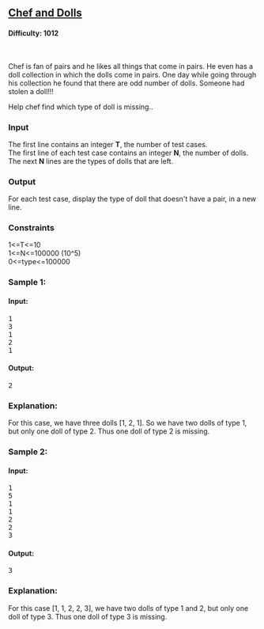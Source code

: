 <h2><a href="https://www.codechef.com/practice/course/arrays-strings-sorting/INTARR01/problems/MISSP?tab=statement">Chef and Dolls</a></h2><h4>Difficulty: 1012</h4><p>&nbsp;</p><p>Chef is fan of pairs and he likes all things that come in pairs. He even has a doll collection in which the dolls come in pairs. One day while going through his collection he found that there are odd number of dolls. Someone had stolen a doll!!!  </p><p>Help chef find which type of doll is missing..</p><h3>Input</h3><p>
The first line contains an integer <b>T</b>, the number of test cases. <br>
The first line of each test case contains an integer <b>N</b>, the number of dolls. <br>
The next <b>N</b> lines are the types of dolls that are left.<br></p><h3>Output</h3><p>
For each test case, display the type of doll that doesn't have a pair, in a new line.
</p><h3>Constraints</h3><p>
1&lt;=T&lt;=10 <br>
1&lt;=N&lt;=100000 (10^5) <br>
0&lt;=type&lt;=100000 <br></p><h3 class="notranslate">Sample 1:</h3><h4>Input:</h4><pre>1
3
1 
2
1</pre><h4>Output:</h4><pre>2</pre><h3 class="notranslate">Explanation:</h3><div class="notranslate">
<p>For this case, we have three dolls [1, 2, 1]. So we have two dolls of type 1, but only one doll of type 2. Thus one doll of type 2 is missing.</p>
</div><h3 class="notranslate">Sample 2:</h3><h4>Input:</h4><pre>1
5
1
1
2
2
3</pre><h4>Output:</h4><pre>3</pre><h3 class="notranslate">Explanation:</h3><div class="notranslate">
<p>For this case [1, 1, 2, 2, 3], we have two dolls of type 1 and 2, but only one doll of type 3. Thus one doll of type 3 is missing.</p>
</div>